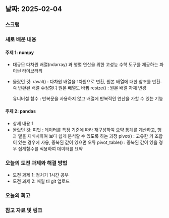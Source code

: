 ## 날짜: 2025-02-04

### 스크럼

### 새로 배운 내용
#### 주제 1: numpy
- 대규모 다차원 배열(ndarray) 과 행렬 연산을 위한 고성능 수학 도구를 제공하는 파이썬 라이브러리
- 몰랐던 것: 
    raval() : 다차원 배열을 1차원으로 변환, 원본 배열에 대한 참조를 반환. 즉 반환된 배열 수정함녀 원본 배열도 바뀜
    resize() : 원본 배열 자체 변경

    유니버셜 함수 : 반복문을 사용하지 않고 배열에 반복적인 연산을 가할 수 있는 기능

#### 주제 2: pandas
- 상세 내용 1
- 몰랐던 것: 
    피벗 : 데이터를 특정 기준에 따라 재구성하여 요약 통계를 계산하고, 행과 열을 재배치하여 보다 쉽게 분석할 수 있도록 하는 과정
    pivot() : 고유한 키 조합이 있는 경우에 사용, 중복된 값이 있으면 오류
    pivot_table() : 중복된 값이 있을 경우 집계함수를 적용하여 데이터를 요약

### 오늘의 도전 과제와 해결 방법
- 도전 과제 1: 정처기 1시간 공부
- 도전 과제 2: 매일 til git 업로드

### 오늘의 회고


### 참고 자료 및 링크
